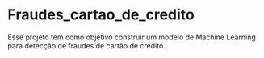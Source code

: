 # Fraudes_cartao_de_credito
Esse projeto tem como objetivo construir um modelo de Machine Learning para detecção de fraudes de cartão de crédito.
